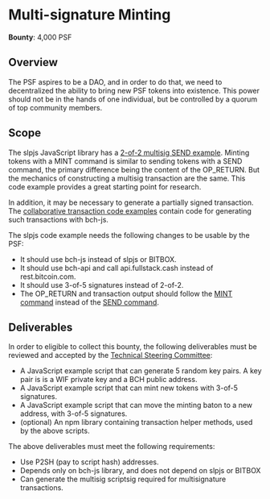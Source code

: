 # Multi-signature Minting

**Bounty**: 4,000 PSF

## Overview

The PSF aspires to be a DAO, and in order to do that, we need to decentralized the ability to bring new PSF tokens into existence. This power should not be in the hands of one individual, but be controlled by a quorum of top community members.

## Scope

The slpjs JavaScript library has a [2-of-2 multisig SEND example](https://github.com/simpleledger/slpjs#send---send-tokens-from-2-of-2-multisig-p2sh). Minting tokens with a MINT command is similar to sending tokens with a SEND command, the primary difference being the content of the OP_RETURN. But the mechanics of constructing a multisig transaction are the same. This code example provides a great starting point for research.

In addition, it may be necessary to generate a partially signed transaction. The [collaborative transaction code examples](https://github.com/Permissionless-Software-Foundation/bch-js-examples/tree/master/applications/collaborate) contain code for generating such transactions with bch-js.

The slpjs code example needs the following changes to be usable by the PSF:

- It should use bch-js instead of slpjs or BITBOX.
- It should use bch-api and call api.fullstack.cash instead of rest.bitcoin.com.
- It should use 3-of-5 signatures instead of 2-of-2.
- The OP_RETURN and transaction output should follow the [MINT command](https://github.com/simpleledger/slp-specifications/blob/master/slp-token-type-1.md#mint---extended-minting-transaction) instead of the [SEND command](https://github.com/simpleledger/slp-specifications/blob/master/slp-token-type-1.md#send---spend-transaction).

## Deliverables

In order to eligible to collect this bounty, the following deliverables must be reviewed and accepted by the [Technical Steering Committee](https://github.com/Permissionless-Software-Foundation/TSC):

- A JavaScript example script that can generate 5 random key pairs. A key pair is is a WIF private key and a BCH public address.
- A JavaScript example script that can mint new tokens with 3-of-5 signatures.
- A JavaScript example script that can move the minting baton to a new address, with 3-of-5 signatures.
- (optional) An npm library containing transaction helper methods, used by the above scripts.

The above deliverables must meet the following requirements:

- Use P2SH (pay to script hash) addresses.
- Depends only on bch-js library, and does not depend on slpjs or BITBOX
- Can generate the multisig scriptsig required for multisignature transactions.
